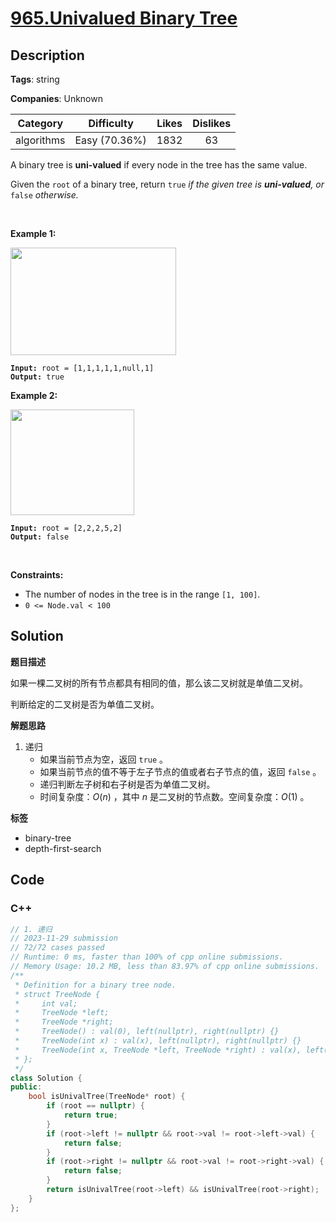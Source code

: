 # [965.Univalued Binary Tree](https://leetcode.com/problems/univalued-binary-tree/description/)

## Description

**Tags**: string

**Companies**: Unknown

|  Category  |  Difficulty   | Likes | Dislikes |
| :--------: | :-----------: | :---: | :------: |
| algorithms | Easy (70.36%) | 1832  |    63    |

<p>A binary tree is <strong>uni-valued</strong> if every node in the tree has the same value.</p>
<p>Given the <code>root</code> of a binary tree, return <code>true</code><em> if the given tree is <strong>uni-valued</strong>, or </em><code>false</code><em> otherwise.</em></p>
<p>&nbsp;</p>
<p><strong class="example">Example 1:</strong></p>
<img alt="" src="https://assets.leetcode.com/uploads/2018/12/28/unival_bst_1.png" style="width: 265px; height: 172px;" />
<pre><code><strong>Input:</strong> root = [1,1,1,1,1,null,1]
<strong>Output:</strong> true</code></pre>
<p><strong class="example">Example 2:</strong></p>
<img alt="" src="https://assets.leetcode.com/uploads/2018/12/28/unival_bst_2.png" style="width: 198px; height: 169px;" />
<pre><code><strong>Input:</strong> root = [2,2,2,5,2]
<strong>Output:</strong> false</code></pre>
<p>&nbsp;</p>
<p><strong>Constraints:</strong></p>
<ul>
  <li>The number of nodes in the tree is in the range <code>[1, 100]</code>.</li>
  <li><code>0 &lt;= Node.val &lt; 100</code></li>
</ul>

## Solution

**题目描述**

如果一棵二叉树的所有节点都具有相同的值，那么该二叉树就是单值二叉树。

判断给定的二叉树是否为单值二叉树。

**解题思路**

1. 递归
   - 如果当前节点为空，返回 `true` 。
   - 如果当前节点的值不等于左子节点的值或者右子节点的值，返回 `false` 。
   - 递归判断左子树和右子树是否为单值二叉树。
   - 时间复杂度：$O(n)$ ，其中 $n$ 是二叉树的节点数。空间复杂度：$O(1)$ 。

**标签**

- binary-tree
- depth-first-search

<!-- code start -->
## Code

### C++

```cpp
// 1. 递归
// 2023-11-29 submission
// 72/72 cases passed
// Runtime: 0 ms, faster than 100% of cpp online submissions.
// Memory Usage: 10.2 MB, less than 83.97% of cpp online submissions.
/**
 * Definition for a binary tree node.
 * struct TreeNode {
 *     int val;
 *     TreeNode *left;
 *     TreeNode *right;
 *     TreeNode() : val(0), left(nullptr), right(nullptr) {}
 *     TreeNode(int x) : val(x), left(nullptr), right(nullptr) {}
 *     TreeNode(int x, TreeNode *left, TreeNode *right) : val(x), left(left), right(right) {}
 * };
 */
class Solution {
public:
    bool isUnivalTree(TreeNode* root) {
        if (root == nullptr) {
            return true;
        }
        if (root->left != nullptr && root->val != root->left->val) {
            return false;
        }
        if (root->right != nullptr && root->val != root->right->val) {
            return false;
        }
        return isUnivalTree(root->left) && isUnivalTree(root->right);
    }
};
```

<!-- code end -->
